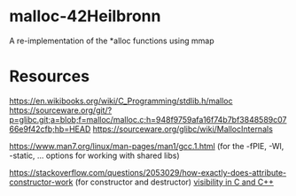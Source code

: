 # malloc-42Heilbronn
A re-implementation of the *alloc functions using mmap


# Resources
https://en.wikibooks.org/wiki/C_Programming/stdlib.h/malloc
https://sourceware.org/git/?p=glibc.git;a=blob;f=malloc/malloc.c;h=948f9759afa16f74b7bf3848589c0766e9f42cfb;hb=HEAD
https://sourceware.org/glibc/wiki/MallocInternals

https://www.man7.org/linux/man-pages/man1/gcc.1.html (for the -fPIE, -Wl, -static, ... options for working with shared libs)

https://stackoverflow.com/questions/2053029/how-exactly-does-attribute-constructor-work (for constructor and destructor)
[visibility in C and C++](https://gcc.gnu.org/wiki/Visibility)